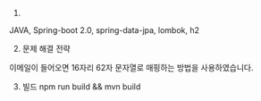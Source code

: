 1. 

JAVA, Spring-boot 2.0, spring-data-jpa, lombok, h2


2. 문제 해결 전략 

이메일이 들어오면 16자리 62자 문자열로 매핑하는 방법을 사용하였습니다. 

3. 빌드 npm run build && mvn build

